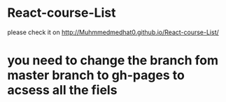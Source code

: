 # React-course-List
please check it on http://Muhmmedmedhat0.github.io/React-course-List/
# you need to change the branch fom master branch to gh-pages to acsess all the fiels

